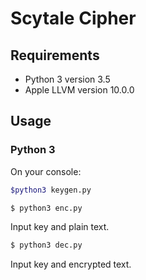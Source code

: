 # Scytale Cipher
## Requirements
* Python 3 version 3.5
* Apple LLVM version 10.0.0

## Usage
### Python 3
On your console:
```sh
$python3 keygen.py
```
```sh
$ python3 enc.py
```
Input key and plain text.

```sh
$ python3 dec.py
```
Input key and encrypted text.
